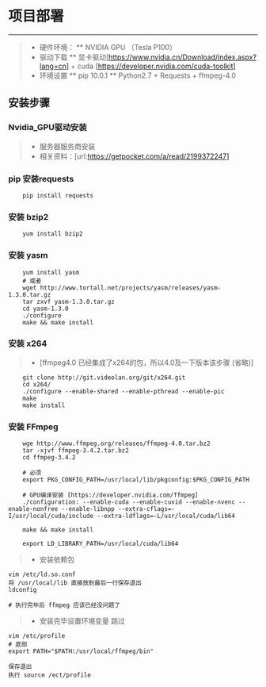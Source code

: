 # 项目部署
------
> * 硬件环境：
        ** NVIDIA GPU （Tesla P100）
> * 驱动下载
        ** 显卡驱动[https://www.nvidia.cn/Download/index.aspx?lang=cn] + cuda [https://developer.nvidia.com/cuda-toolkit]
> * 环境设置
        ** pip 10.0.1
        ** Python2.7 + Requests + ffmpeg-4.0

## 安装步骤

### Nvidia_GPU驱动安装
> * 服务器服务商安装
> * 相关资料：[url:https://getpocket.com/a/read/2199372247]

### pip 安装requests
```shell
    pip install requests
```

### 安装 bzip2
```shell
    yum install bzip2
```
### 安装 yasm
```shell
    yum install yasm
    # 或者
    wget http://www.tortall.net/projects/yasm/releases/yasm-1.3.0.tar.gz
    tar zxvf yasm-1.3.0.tar.gz
    cd yasm-1.3.0
    ./configure
    make && make install
```

### 安装 x264
> * [ffmpeg4.0 已经集成了x264的包，所以4.0及一下版本该步骤 (省略)]

```shell
    git clone http://git.videolan.org/git/x264.git
    cd x264/
    ./configure --enable-shared --enable-pthread --enable-pic
    make
    make install
```

### 安装 FFmpeg
```shell
    wge http://www.ffmpeg.org/releases/ffmpeg-4.0.tar.bz2
    tar -xjvf ffmpeg-3.4.2.tar.bz2
    cd ffmpeg-3.4.2
    
    # 必须
    export PKG_CONFIG_PATH=/usr/local/lib/pkgconfig:$PKG_CONFIG_PATH

    # GPU编译安装 [https://developer.nvidia.com/ffmpeg]
    ./configuration: --enable-cuda --enable-cuvid --enable-nvenc --enable-nonfree --enable-libnpp --extra-cflags=-I/usr/local/cuda/include --extra-ldflags=-L/usr/local/cuda/lib64

    make && make install

    export LD_LIBRARY_PATH=/usr/local/cuda/lib64
```


> * 安装依赖包
```shell
vim /etc/ld.so.conf
将 /usr/local/lib 直接放到最后一行保存退出
ldconfig

# 执行完毕后 ffmpeg 应该已经没问题了
```

> * 安装完毕设置环境变量 跳过
```shell
vim /etc/profile
# 底部
export PATH="$PATH:/usr/local/ffmpeg/bin"

保存退出
执行 source /ect/profile
```
